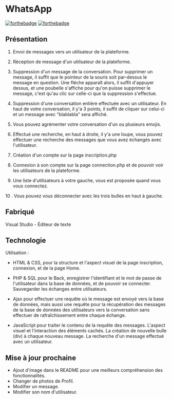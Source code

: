 # WhatsApp

[![forthebadge](http://forthebadge.com/images/badges/built-with-love.svg)](https://github.com/Hikyy)  [![forthebadge](http://forthebadge.com/images/badges/powered-by-electricity.svg)](https://linkedin.com/in/rayane-mabrouki/)

## Présentation

1. Envoi de messages vers un utilisateur de la plateforme.

2. Réception de message d'un utilisateur de la plateforme.

3. Suppression d'un message de la conversation. Pour supprimer un message, il suffit que le pointeur de la souris soit par-dessus le message en question. Une fléche apparaît alors, il suffit d'appuyer dessus, et une poubelle s'affiche pour qu'on puisse supprimer le message, c'est qu'au clic sur celle-ci que la suppression s'effectue.

4. Suppression d'une conversation entière effectuée avec un utilisateur. En haut de votre conversation, il y'a 3 points, il suffit de cliquer sur celui-ci et un message avec "blablabla" sera affiché.

5. Vous pouvez agrémenter votre conversation d'un ou plusieurs emojis.

6. Effectué une recherche, en haut à droite,  il y'a une loupe, vous pouvez effectuer une recherche des messages que vous avez échangés avec l'utilisateur.

7. Création d'un compte sur la page inscription.php

8. Connexion à son compte sur la page connection.php et de pouvoir voir les utilisateurs de la plateforme.

9. Une liste d'utilisateurs à votre gauche, vous est proposée quand vous vous connectez.

10 . Vous pouvez vous déconnecter avec les trois bulles en haut à gauche.

## Fabriqué

Visual Studio - Éditeur de texte


## Technologie

Utilisation :
- HTML & CSS, pour la structure et l'aspect visuel de la page inscription, connexion, et de la page Home.

- PHP & SQL pour le Back, enregistrer l'identifiant et le mot de passe de l'utilisateur dans la base de données, et de pouvoir se connecter. Sauvegarder les échanges entre utilisateurs.

- Ajax pour effectuer une requête où le message est envoyé vers la base de données, mais aussi une requête pour la récupération des messages de la base de données des utilisateurs vers la conversation sans effectuer de rafraîchissement entre chaque échange.

- JavaScript pour traiter le contenu de la requête des messages. L'aspect visuel et l'interaction des éléments cachés. La création de nouvelle bulle (div) à chaque nouveau message. La recherche d'un message effectué avec un utilisateur.

## Mise à jour prochaine

- Ajout d'image dans le README pour une meilleurs compréhension des fonctionnalités.
- Changer de photos de Profil.
- Modifier un message.
- Modifier son nom d'utilisateur.
